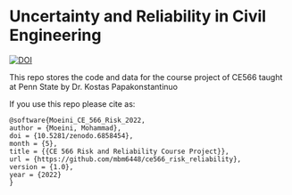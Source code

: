 # Uncertainty and Reliability in Civil Engineering

[![DOI](https://zenodo.org/badge/488714931.svg)](https://zenodo.org/badge/latestdoi/488714931)


This repo stores the code and data for the course project of CE566 taught at Penn State by Dr. Kostas Papakonstantinuo

If you use this repo please cite as:

```
@software{Moeini_CE_566_Risk_2022,
author = {Moeini, Mohammad},
doi = {10.5281/zenodo.6858454},
month = {5},
title = {{CE 566 Risk and Reliability Course Project}},
url = {https://github.com/mbm6448/ce566_risk_reliability},
version = {1.0},
year = {2022}
}
